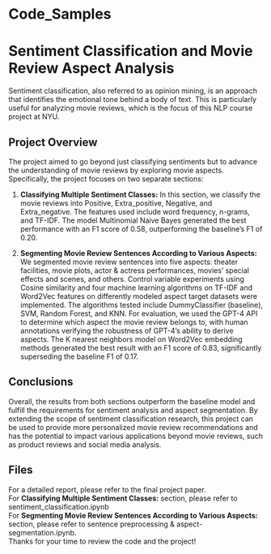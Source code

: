 # Code_Samples

# Sentiment Classification and Movie Review Aspect Analysis

Sentiment classification, also referred to as opinion mining, is an approach that identifies the emotional tone behind a body of text. This is particularly useful for analyzing movie reviews, which is the focus of this NLP course project at NYU.

## Project Overview

The project aimed to go beyond just classifying sentiments but to advance the understanding of movie reviews by exploring movie aspects. Specifically, the project focuses on two separate sections:
1. **Classifying Multiple Sentiment Classes:** In this section, we classify the movie reviews into Positive, Extra_positive, Negative, and Extra_negative. The features used include word frequency, n-grams, and TF-IDF. The model Multinomial Naive Bayes generated the best performance with an F1 score of 0.58, outperforming the baseline’s F1 of 0.20.
   
2. **Segmenting Movie Review Sentences According to Various Aspects:** We segmented movie review sentences into five aspects: theater facilities, movie plots, actor & actress performances, movies’ special effects and scenes, and others. Control variable experiments using Cosine similarity and four machine learning algorithms on TF-IDF and Word2Vec features on differently modeled aspect target datasets were implemented. The algorithms tested include DummyClassifier (baseline), SVM, Random Forest, and KNN. For evaluation, we used the GPT-4 API to determine which aspect the movie review belongs to, with human annotations verifying the robustness of GPT-4’s ability to derive aspects. The K nearest neighbors model on Word2Vec embedding methods generated the best result with an F1 score of 0.83, significantly superseding the baseline F1 of 0.17.

## Conclusions

Overall, the results from both sections outperform the baseline model and fulfill the requirements for sentiment analysis and aspect segmentation. By extending the scope of sentiment classification research, this project can be used to provide more personalized movie review recommendations and has the potential to impact various applications beyond movie reviews, such as product reviews and social media analysis.


## Files

For a detailed report, please refer to the final project paper. \
For **Classifying Multiple Sentiment Classes:** section, please refer to sentiment_classification.ipynb\
For **Segmenting Movie Review Sentences According to Various Aspects:** section, please refer to sentence preprocessing & aspect-segmentation.ipynb.\
Thanks for your time to review the code and the project!
